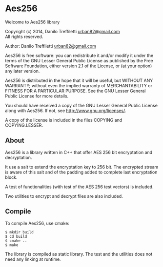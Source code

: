 # Aes256

Welcome to Aes256 library

Copyright (c) 2014, Danilo Treffiletti <urban82@gmail.com>  
All rights reserved.

Author: Danilo Treffiletti <urban82@gmail.com>

Aes256 is free software: you can redistribute it and/or modify
it under the terms of the GNU Lesser General Public License as
published by the Free Software Foundation, either version 2.1
of the License, or (at your option) any later version.

Aes256 is distributed in the hope that it will be useful,
but WITHOUT ANY WARRANTY; without even the implied warranty of
MERCHANTABILITY or FITNESS FOR A PARTICULAR PURPOSE. See the
GNU Lesser General Public License for more details.

You should have received a copy of the GNU Lesser General Public
License along with Aes256.
If not, see <http://www.gnu.org/licenses/>.

A copy of the license is included in the files COPYING and COPYING.LESSER.


## About

Aes256 is a library written in C++ that offer AES 256 bit encryptation
and decryptation.

It use a salt to extend the encryptation key to 256 bit. The encrypted
stream is aware of this salt and of the padding added to complete last
encryptation block.

A test of functionalities (with test of the AES 256 test vectors) is
included.

Two utilities to encrypt and decrypt files are also included.


## Compile

To compile Aes256, use cmake:

```shell
$ mkdir build
$ cd build
$ cmake ..
$ make
```

The library is compiled as static library. The test and the utilities
does not need any linking at runtime.
